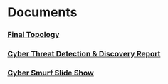 # Documents


### [Final Topology](https://github.com/cyber-smurfs/Documents/blob/main/401%20final%20-%20Cyber%20Smurfs%20topology.jpg)

### [Cyber Threat Detection & Discovery Report](https://github.com/cyber-smurfs/Documents/blob/main/Cyber%20Threat%20Detection%20%26%20Discovery%20Report.pdf)

### [Cyber Smurf Slide Show ](https://github.com/cyber-smurfs/Documents/blob/main/401%20Final%20slide%20deck%20-%20Cyber%20Smurfs.pdf)


